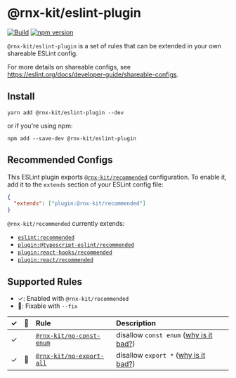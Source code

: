 <!--remove-block start-->

# @rnx-kit/eslint-plugin

[![Build](https://github.com/microsoft/rnx-kit/actions/workflows/build.yml/badge.svg)](https://github.com/microsoft/rnx-kit/actions/workflows/build.yml)
[![npm version](https://img.shields.io/npm/v/@rnx-kit/eslint-plugin)](https://www.npmjs.com/package/@rnx-kit/eslint-plugin)

<!--remove-block end-->

`@rnx-kit/eslint-plugin` is a set of rules that can be extended in your own
shareable ESLint config.

For more details on shareable configs, see
https://eslint.org/docs/developer-guide/shareable-configs.

## Install

```
yarn add @rnx-kit/eslint-plugin --dev
```

or if you're using npm:

```
npm add --save-dev @rnx-kit/eslint-plugin
```

## Recommended Configs

This ESLint plugin exports
[`@rnx-kit/recommended`](./src/configs/recommended.js) configuration. To enable
it, add it to the `extends` section of your ESLint config file:

```json
{
  "extends": ["plugin:@rnx-kit/recommended"]
}
```

`@rnx-kit/recommended` currently extends:

- [`eslint:recommended`](https://eslint.org/docs/rules/)
- [`plugin:@typescript-eslint/recommended`](https://github.com/typescript-eslint/typescript-eslint/tree/main/packages/eslint-plugin#supported-rules)
- [`plugin:react-hooks/recommended`](https://github.com/facebook/react/blob/main/packages/eslint-plugin-react-hooks/src/index.js)
- [`plugin:react/recommended`](https://github.com/yannickcr/eslint-plugin-react#recommended)

## Supported Rules

- ✓: Enabled with `@rnx-kit/recommended`
- 🔧: Fixable with `--fix`

|  ✓  | 🔧  | Rule                                                     | Description                                                                        |
| :-: | :-: | :------------------------------------------------------- | :--------------------------------------------------------------------------------- |
|  ✓  |     | [`@rnx-kit/no-const-enum`](./src/rules/no-const-enum.js) | disallow `const enum` ([why is it bad?](https://hackmd.io/bBcd6R-1TB6Zq95PSquooQ)) |
|  ✓  | 🔧  | [`@rnx-kit/no-export-all`](./src/rules/no-export-all.js) | disallow `export *` ([why is it bad?](https://hackmd.io/Z021hgSGStKlYLwsqNMOcg))   |
